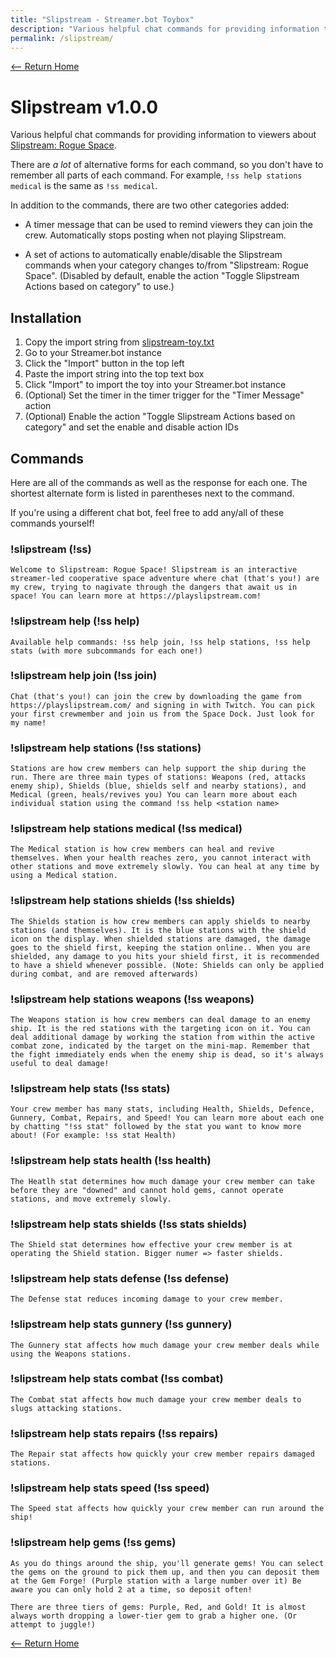 ```yaml
---
title: "Slipstream - Streamer.bot Toybox"
description: "Various helpful chat commands for providing information to viewers about Slipstream: Rogue Space."
permalink: /slipstream/
---
```


[<-- Return Home](../README.md)

# Slipstream v1.0.0

Various helpful chat commands for providing information to viewers about [Slipstream: Rogue Space](http://playslipstream.com/).

There are *a lot* of alternative forms for each command, so you don't have to remember all parts of each command. For example, `!ss help stations medical` is the same as `!ss medical`.

In addition to the commands, there are two other categories added:

- A timer message that can be used to remind viewers they can join the crew. Automatically stops posting when not playing Slipstream.

- A set of actions to automatically enable/disable the Slipstream commands when your category changes to/from "Slipstream: Rogue Space". (Disabled by default, enable the action "Toggle Slipstream Actions based on category" to use.)


## Installation

1. Copy the import string from [slipstream-toy.txt](./slipstream-toy.txt)
2. Go to your Streamer.bot instance
3. Click the "Import" button in the top left
4. Paste the import string into the top text box
5. Click "Import" to import the toy into your Streamer.bot instance
6. (Optional) Set the timer in the timer trigger for the "Timer Message" action
7. (Optional) Enable the action "Toggle Slipstream Actions based on category" and set the enable and disable action IDs

## Commands

Here are all of the commands as well as the response for each one. The shortest alternate form is listed in parentheses next to the command.

If you're using a different chat bot, feel free to add any/all of these commands yourself!

### !slipstream (!ss)

```
Welcome to Slipstream: Rogue Space! Slipstream is an interactive streamer-led cooperative space adventure where chat (that's you!) are my crew, trying to nagivate through the dangers that await us in space! You can learn more at https://playslipstream.com!
```

### !slipstream help (!ss help)

```
Available help commands: !ss help join, !ss help stations, !ss help stats (with more subcommands for each one!)
```

### !slipstream help join (!ss join)

```
Chat (that's you!) can join the crew by downloading the game from https://playslipstream.com/ and signing in with Twitch. You can pick your first crewmember and join us from the Space Dock. Just look for my name!
```

### !slipstream help stations (!ss stations)

```
Stations are how crew members can help support the ship during the run. There are three main types of stations: Weapons (red, attacks enemy ship), Shields (blue, shields self and nearby stations), and Medical (green, heals/revives you) You can learn more about each individual station using the command !ss help <station name>
```

### !slipstream help stations medical (!ss medical)

```
The Medical station is how crew members can heal and revive themselves. When your health reaches zero, you cannot interact with other stations and move extremely slowly. You can heal at any time by using a Medical station.
```

### !slipstream help stations shields (!ss shields)

```
The Shields station is how crew members can apply shields to nearby stations (and themselves). It is the blue stations with the shield icon on the display. When shielded stations are damaged, the damage goes to the shield first, keeping the station online.. When you are shielded, any damage to you hits your shield first, it is recommended to have a shield whenever possible. (Note: Shields can only be applied during combat, and are removed afterwards)
```

### !slipstream help stations weapons (!ss weapons)

```
The Weapons station is how crew members can deal damage to an enemy ship. It is the red stations with the targeting icon on it. You can deal additional damage by working the station from within the active combat zone, indicated by the target on the mini-map. Remember that the fight immediately ends when the enemy ship is dead, so it's always useful to deal damage!
```

### !slipstream help stats (!ss stats)

```
Your crew member has many stats, including Health, Shields, Defence, Gunnery, Combat, Repairs, and Speed! You can learn more about each one by chatting "!ss stat" followed by the stat you want to know more about! (For example: !ss stat Health)
```

### !slipstream help stats health (!ss health)

```
The Heatlh stat determines how much damage your crew member can take before they are "downed" and cannot hold gems, cannot operate stations, and move extremely slowly.
```

### !slipstream help stats shields (!ss stats shields)

```
The Shield stat determines how effective your crew member is at operating the Shield station. Bigger numer => faster shields.
```

### !slipstream help stats defense (!ss defense)

```
The Defense stat reduces incoming damage to your crew member.
```

### !slipstream help stats gunnery (!ss gunnery)

```
The Gunnery stat affects how much damage your crew member deals while using the Weapons stations.
```

### !slipstream help stats combat (!ss combat)

```
The Combat stat affects how much damage your crew member deals to slugs attacking stations.
```

### !slipstream help stats repairs (!ss repairs)

```
The Repair stat affects how quickly your crew member repairs damaged stations.
```

### !slipstream help stats speed (!ss speed)

```
The Speed stat affects how quickly your crew member can run around the ship!
```

### !slipstream help gems (!ss gems)

```
As you do things around the ship, you'll generate gems! You can select the gems on the ground to pick them up, and then you can deposit them at the Gem Forge! (Purple station with a large number over it) Be aware you can only hold 2 at a time, so deposit often!
```

```
There are three tiers of gems: Purple, Red, and Gold! It is almost always worth dropping a lower-tier gem to grab a higher one. (Or attempt to juggle!)
```

[<-- Return Home](../README.md)